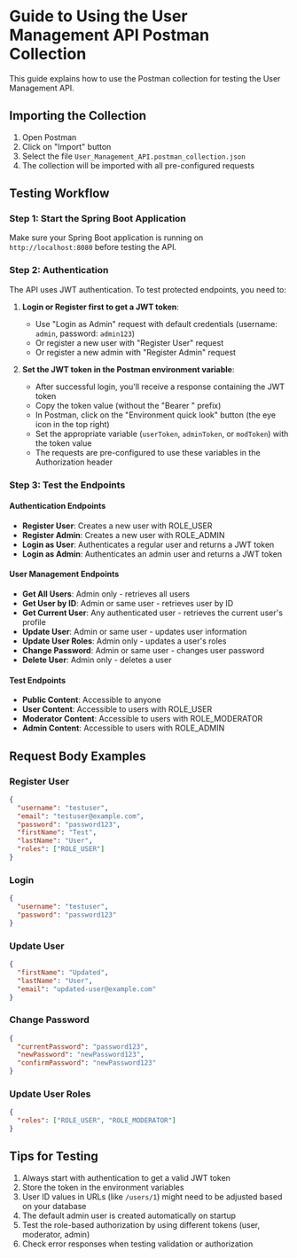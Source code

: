 # Guide to Using the User Management API Postman Collection

This guide explains how to use the Postman collection for testing the User Management API.

## Importing the Collection

1. Open Postman
2. Click on "Import" button
3. Select the file `User_Management_API.postman_collection.json`
4. The collection will be imported with all pre-configured requests

## Testing Workflow

### Step 1: Start the Spring Boot Application

Make sure your Spring Boot application is running on `http://localhost:8080` before testing the API.

### Step 2: Authentication

The API uses JWT authentication. To test protected endpoints, you need to:

1. **Login or Register first to get a JWT token**:
   - Use "Login as Admin" request with default credentials (username: `admin`, password: `admin123`)
   - Or register a new user with "Register User" request
   - Or register a new admin with "Register Admin" request

2. **Set the JWT token in the Postman environment variable**:
   - After successful login, you'll receive a response containing the JWT token
   - Copy the token value (without the "Bearer " prefix)
   - In Postman, click on the "Environment quick look" button (the eye icon in the top right)
   - Set the appropriate variable (`userToken`, `adminToken`, or `modToken`) with the token value
   - The requests are pre-configured to use these variables in the Authorization header

### Step 3: Test the Endpoints

#### Authentication Endpoints
- **Register User**: Creates a new user with ROLE_USER
- **Register Admin**: Creates a new user with ROLE_ADMIN
- **Login as User**: Authenticates a regular user and returns a JWT token
- **Login as Admin**: Authenticates an admin user and returns a JWT token

#### User Management Endpoints
- **Get All Users**: Admin only - retrieves all users
- **Get User by ID**: Admin or same user - retrieves user by ID
- **Get Current User**: Any authenticated user - retrieves the current user's profile
- **Update User**: Admin or same user - updates user information
- **Update User Roles**: Admin only - updates a user's roles
- **Change Password**: Admin or same user - changes user password
- **Delete User**: Admin only - deletes a user

#### Test Endpoints
- **Public Content**: Accessible to anyone
- **User Content**: Accessible to users with ROLE_USER
- **Moderator Content**: Accessible to users with ROLE_MODERATOR
- **Admin Content**: Accessible to users with ROLE_ADMIN

## Request Body Examples

### Register User
```json
{
  "username": "testuser",
  "email": "testuser@example.com",
  "password": "password123",
  "firstName": "Test",
  "lastName": "User",
  "roles": ["ROLE_USER"]
}
```

### Login
```json
{
  "username": "testuser",
  "password": "password123"
}
```

### Update User
```json
{
  "firstName": "Updated",
  "lastName": "User",
  "email": "updated-user@example.com"
}
```

### Change Password
```json
{
  "currentPassword": "password123",
  "newPassword": "newPassword123",
  "confirmPassword": "newPassword123"
}
```

### Update User Roles
```json
{
  "roles": ["ROLE_USER", "ROLE_MODERATOR"]
}
```

## Tips for Testing

1. Always start with authentication to get a valid JWT token
2. Store the token in the environment variables
3. User ID values in URLs (like `/users/1`) might need to be adjusted based on your database
4. The default admin user is created automatically on startup
5. Test the role-based authorization by using different tokens (user, moderator, admin)
6. Check error responses when testing validation or authorization

